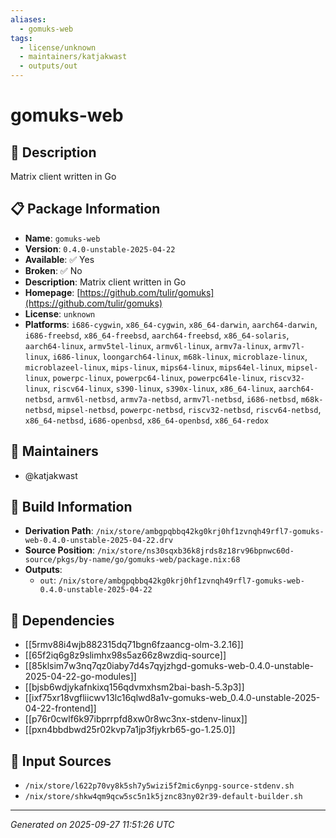 ```yaml
---
aliases:
  - gomuks-web
tags:
  - license/unknown
  - maintainers/katjakwast
  - outputs/out
---
```


# gomuks-web

## 📝 Description

Matrix client written in Go

## 📋 Package Information

- **Name**: `gomuks-web`
- **Version**: `0.4.0-unstable-2025-04-22`
- **Available**: ✅ Yes
- **Broken**: ✅ No
- **Description**: Matrix client written in Go
- **Homepage**: [https://github.com/tulir/gomuks](https://github.com/tulir/gomuks)
- **License**: `unknown`
- **Platforms**: `i686-cygwin`, `x86_64-cygwin`, `x86_64-darwin`, `aarch64-darwin`, `i686-freebsd`, `x86_64-freebsd`, `aarch64-freebsd`, `x86_64-solaris`, `aarch64-linux`, `armv5tel-linux`, `armv6l-linux`, `armv7a-linux`, `armv7l-linux`, `i686-linux`, `loongarch64-linux`, `m68k-linux`, `microblaze-linux`, `microblazeel-linux`, `mips-linux`, `mips64-linux`, `mips64el-linux`, `mipsel-linux`, `powerpc-linux`, `powerpc64-linux`, `powerpc64le-linux`, `riscv32-linux`, `riscv64-linux`, `s390-linux`, `s390x-linux`, `x86_64-linux`, `aarch64-netbsd`, `armv6l-netbsd`, `armv7a-netbsd`, `armv7l-netbsd`, `i686-netbsd`, `m68k-netbsd`, `mipsel-netbsd`, `powerpc-netbsd`, `riscv32-netbsd`, `riscv64-netbsd`, `x86_64-netbsd`, `i686-openbsd`, `x86_64-openbsd`, `x86_64-redox`
## 👥 Maintainers

- @katjakwast


## 🔧 Build Information

- **Derivation Path**: `/nix/store/ambgpqbbq42kg0krj0hf1zvnqh49rfl7-gomuks-web-0.4.0-unstable-2025-04-22.drv`
- **Source Position**: `/nix/store/ns30sqxb36k8jrds8z18rv96bpnwc60d-source/pkgs/by-name/go/gomuks-web/package.nix:68`
- **Outputs**:
  - `out`:  `/nix/store/ambgpqbbq42kg0krj0hf1zvnqh49rfl7-gomuks-web-0.4.0-unstable-2025-04-22`

## 🔗 Dependencies

- [[5rmv88i4wjb882315dq71bgn6fzaancg-olm-3.2.16]]
- [[65f2iq6g8z9slimhx98s5az66z8wzdiq-source]]
- [[85klsim7w3nq7qz0iaby7d4s7qyjzhgd-gomuks-web-0.4.0-unstable-2025-04-22-go-modules]]
- [[bjsb6wdjykafnkixq156qdvmxhsm2bai-bash-5.3p3]]
- [[ixf75xr18vgfliicwv13lc16qlwd8a1v-gomuks-web_0.4.0-unstable-2025-04-22-frontend]]
- [[p76r0cwlf6k97ibprrpfd8xw0r8wc3nx-stdenv-linux]]
- [[pxn4bbdbwd25r02kvp7a1jp3fjykrb65-go-1.25.0]]

## 📁 Input Sources

- `/nix/store/l622p70vy8k5sh7y5wizi5f2mic6ynpg-source-stdenv.sh`
- `/nix/store/shkw4qm9qcw5sc5n1k5jznc83ny02r39-default-builder.sh`

---
*Generated on 2025-09-27 11:51:26 UTC*
